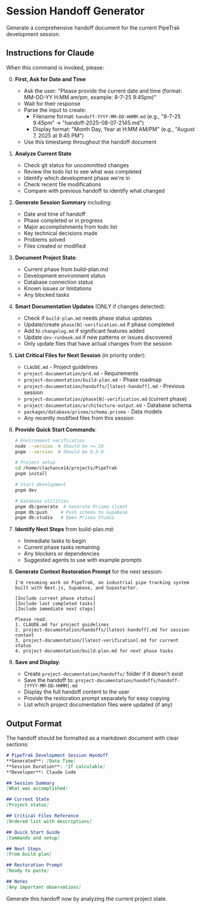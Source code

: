 # Session Handoff Generator

Generate a comprehensive handoff document for the current PipeTrak development session.

## Instructions for Claude

When this command is invoked, please:

0. **First, Ask for Date and Time**
   - Ask the user: "Please provide the current date and time (format: MM-DD-YY H:MM am/pm, example: 8-7-25 9:45pm)"
   - Wait for their response
   - Parse the input to create:
     - Filename format: `handoff-YYYY-MM-DD-HHMM.md` (e.g., "8-7-25 9:45pm" → "handoff-2025-08-07-2145.md")
     - Display format: "Month Day, Year at H:MM AM/PM" (e.g., "August 7, 2025 at 9:45 PM")
   - Use this timestamp throughout the handoff document

1. **Analyze Current State**
   - Check git status for uncommitted changes
   - Review the todo list to see what was completed
   - Identify which development phase we're in
   - Check recent file modifications
   - Compare with previous handoff to identify what changed

2. **Generate Session Summary** including:
   - Date and time of handoff
   - Phase completed or in progress
   - Major accomplishments from todo list
   - Key technical decisions made
   - Problems solved
   - Files created or modified

3. **Document Project State**:
   - Current phase from build-plan.md
   - Development environment status
   - Database connection status
   - Known issues or limitations
   - Any blocked tasks

4. **Smart Documentation Updates** (ONLY if changes detected):
   - Check if `build-plan.md` needs phase status updates
   - Update/create `phase[N]-verification.md` if phase completed
   - Add to `changelog.md` if significant features added
   - Update `dev-runbook.md` if new patterns or issues discovered
   - Only update files that have actual changes from the session

5. **List Critical Files for Next Session** (in priority order):
   - `CLAUDE.md` - Project guidelines
   - `project-documentation/prd.md` - Requirements
   - `project-documentation/build-plan.md` - Phase roadmap
   - `project-documentation/handoffs/[latest-handoff].md` - Previous session
   - `project-documentation/phase[N]-verification.md` (current phase)
   - `project-documentation/architecture-output.md` - Database schema
   - `packages/database/prisma/schema.prisma` - Data models
   - Any recently modified files from this session

6. **Provide Quick Start Commands**:
   ```bash
   # Environment verification
   node --version  # Should be >= 20
   pnpm --version  # Should be 9.3.0
   
   # Project setup
   cd /home/clachance14/projects/PipeTrak
   pnpm install
   
   # Start development
   pnpm dev
   
   # Database utilities
   pnpm db:generate  # Generate Prisma client
   pnpm db:push     # Push schema to Supabase
   pnpm db:studio   # Open Prisma Studio
   ```

7. **Identify Next Steps** from build-plan.md:
   - Immediate tasks to begin
   - Current phase tasks remaining
   - Any blockers or dependencies
   - Suggested agents to use with example prompts

8. **Generate Context Restoration Prompt** for the next session:
   ```
   I'm resuming work on PipeTrak, an industrial pipe tracking system built with Next.js, Supabase, and Supastarter.
   
   [Include current phase status]
   [Include last completed tasks]
   [Include immediate next steps]
   
   Please read:
   1. CLAUDE.md for project guidelines
   2. project-documentation/handoffs/[latest-handoff].md for session context
   3. project-documentation/[latest-verification].md for current status
   4. project-documentation/build-plan.md for next phase tasks
   ```

9. **Save and Display**:
   - Create `project-documentation/handoffs/` folder if it doesn't exist
   - Save the handoff to: `project-documentation/handoffs/handoff-[YYYY-MM-DD-HHMM].md`
   - Display the full handoff content to the user
   - Provide the restoration prompt separately for easy copying
   - List which project documentation files were updated (if any)

## Output Format

The handoff should be formatted as a markdown document with clear sections:

```markdown
# PipeTrak Development Session Handoff
**Generated**: [Date Time]
**Session Duration**: [If calculable]
**Developer**: Claude Code

## Session Summary
[What was accomplished]

## Current State
[Project status]

## Critical Files Reference
[Ordered list with descriptions]

## Quick Start Guide
[Commands and setup]

## Next Steps
[From build plan]

## Restoration Prompt
[Ready to paste]

## Notes
[Any important observations]
```

Generate this handoff now by analyzing the current project state.